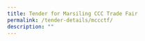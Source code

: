 ```yaml
---
title: Tender for Marsiling CCC Trade Fair
permalink: /tender-details/mccctf/
description: ""
---
```

